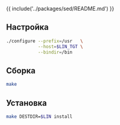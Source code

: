 {{ include('../packages/sed/README.md') }}

## Настройка

```bash
./configure --prefix=/usr   \
            --host=$LIN_TGT \
            --bindir=/bin
```

## Сборка

```bash
make
```

## Установка

```bash
make DESTDIR=$LIN install
```
